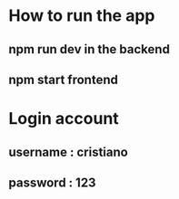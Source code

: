 # How to run the app
## npm run dev in the backend
## npm start frontend



# Login account
## username : cristiano  
## password : 123





